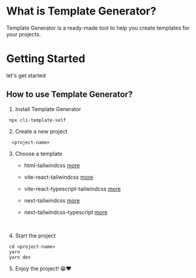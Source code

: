 # What is Template Generator?

Template Generator is a ready-made tool to help you create templates for your projects.

# Getting Started

let's get started

## How to use Template Generator?

1. Install Template Generator

```
 npx cli-template-self
```

2. Create a new project

```
  <project-name>
```

3. Choose a template

   - html-tailwindcss [more](https://github.com/Marineux/cli-template-doc/tree/main/templates/Template-Vanila-TailwindCSS)
   - vite-react-tailwindcss [more](https://github.com/Marineux/cli-template-doc/tree/main/templates/template-vite-react-tailwindcss)
   - vite-react-typescript-tailwindcss [more](https://github.com/Marineux/cli-template-doc/tree/main/templates/template-vite-react-tailwindcss-typescript)
   - next-tailwindcss [more](https://github.com/Marineux/cli-template-doc/tree/main/templates/template-next-tailwindcss)
   - next-tailwindcss-typescript [more](https://github.com/Marineux/cli-template-self/tree/main/templates/next-tailwind-tsx)
   
      <br />

4. Start the project

```
 cd <project-name>
 yarn
 yarn dev
```

5. Enjoy the project! 😁❤
